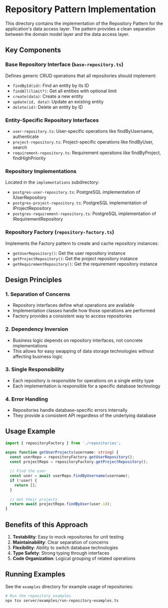 # Repository Pattern Implementation

This directory contains the implementation of the Repository Pattern for the application's data access layer. The pattern provides a clean separation between the domain model layer and the data access layer.

## Key Components

### Base Repository Interface (`base-repository.ts`)
Defines generic CRUD operations that all repositories should implement:
- `findById(id)`: Find an entity by its ID
- `findAll(limit?)`: Get all entities with optional limit
- `create(data)`: Create a new entity
- `update(id, data)`: Update an existing entity
- `delete(id)`: Delete an entity by ID

### Entity-Specific Repository Interfaces
- `user-repository.ts`: User-specific operations like findByUsername, authenticate
- `project-repository.ts`: Project-specific operations like findByUser, search
- `requirement-repository.ts`: Requirement operations like findByProject, findHighPriority

### Repository Implementations
Located in the `implementations` subdirectory:
- `postgres-user-repository.ts`: PostgreSQL implementation of IUserRepository
- `postgres-project-repository.ts`: PostgreSQL implementation of IProjectRepository
- `postgres-requirement-repository.ts`: PostgreSQL implementation of IRequirementRepository

### Repository Factory (`repository-factory.ts`)
Implements the Factory pattern to create and cache repository instances:
- `getUserRepository()`: Get the user repository instance
- `getProjectRepository()`: Get the project repository instance
- `getRequirementRepository()`: Get the requirement repository instance

## Design Principles

### 1. Separation of Concerns
- Repository interfaces define what operations are available
- Implementation classes handle how those operations are performed
- Factory provides a consistent way to access repositories

### 2. Dependency Inversion
- Business logic depends on repository interfaces, not concrete implementations
- This allows for easy swapping of data storage technologies without affecting business logic

### 3. Single Responsibility
- Each repository is responsible for operations on a single entity type
- Each implementation is responsible for a specific database technology

### 4. Error Handling
- Repositories handle database-specific errors internally
- They provide a consistent API regardless of the underlying database

## Usage Example

```typescript
import { repositoryFactory } from './repositories';

async function getUserProjects(username: string) {
  const userRepo = repositoryFactory.getUserRepository();
  const projectRepo = repositoryFactory.getProjectRepository();
  
  // Find the user
  const user = await userRepo.findByUsername(username);
  if (!user) {
    return [];
  }
  
  // Get their projects
  return await projectRepo.findByUser(user.id);
}
```

## Benefits of this Approach

1. **Testability**: Easy to mock repositories for unit testing
2. **Maintainability**: Clear separation of concerns
3. **Flexibility**: Ability to switch database technologies
4. **Type Safety**: Strong typing through interfaces
5. **Code Organization**: Logical grouping of related operations

## Running Examples

See the `examples` directory for example usage of repositories:

```bash
# Run the repository examples
npx tsx server/examples/run-repository-examples.ts
```